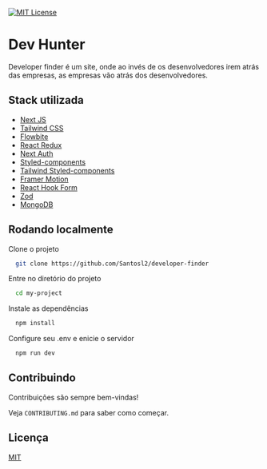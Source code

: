 [![MIT License](https://img.shields.io/badge/License-MIT-green.svg)](https://choosealicense.com/licenses/mit/)

  # Dev Hunter

Developer finder é um site, onde ao invés de os desenvolvedores irem atrás das empresas, as empresas vão atrás dos desenvolvedores.

## Stack utilizada

- [Next JS](https://nextjs.org/)
- [Tailwind CSS](https://tailwindcss.com/)
- [Flowbite](https://flowbite.com/)
- [React Redux](https://react-redux.js.org/)
- [Next Auth](https://next-auth.js.org/)
- [Styled-components](https://styled-components.com/)
- [Tailwind Styled-components](https://www.npmjs.com/package/tailwind-styled-components)
- [Framer Motion](https://www.framer.com/motion/)
- [React Hook Form](https://react-hook-form.com/)
- [Zod](https://github.com/colinhacks/zod)
- [MongoDB](https://www.mongodb.com/)

## Rodando localmente

Clone o projeto

```bash
  git clone https://github.com/Santosl2/developer-finder
```

Entre no diretório do projeto

```bash
  cd my-project
```

Instale as dependências

```bash
  npm install
```

Configure seu .env e enicie o servidor

```bash
  npm run dev
```

## Contribuindo

Contribuições são sempre bem-vindas!

Veja `CONTRIBUTING.md` para saber como começar.

## Licença

[MIT](https://choosealicense.com/licenses/mit/)
